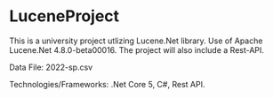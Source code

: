# LuceneProject
This is a university project utlizing Lucene.Net library.
Use of Apache Lucene.Net 4.8.0-beta00016.
The project will also include a Rest-API.

Data File: 2022-sp.csv



Technologies/Frameworks: .Net Core 5, C#, Rest API.
